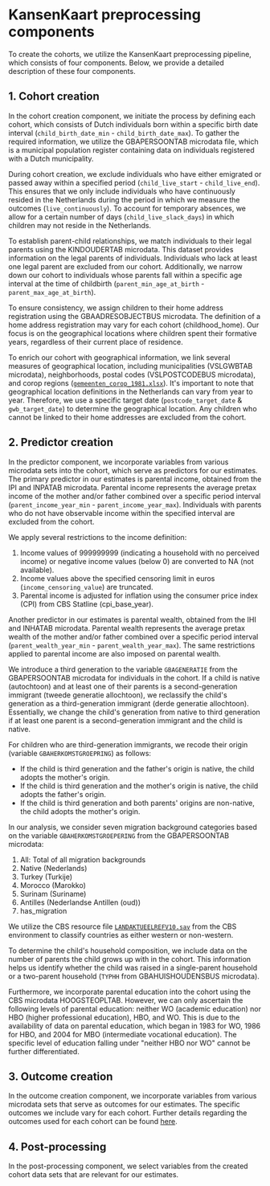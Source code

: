 # KansenKaart preprocessing components
To create the cohorts, we utilize the KansenKaart preprocessing pipeline, which consists of four components. Below, we provide a detailed description of these four components.


## 1. Cohort creation
In the cohort creation component, we initiate the process by defining each cohort, which consists of Dutch individuals born within a specific birth date interval (`child_birth_date_min` - `child_birth_date_max`). To gather the required information, we utilize the GBAPERSOONTAB microdata file, which is a municipal population register containing data on individuals registered with a Dutch municipality.

During cohort creation, we exclude individuals who have either emigrated or passed away within a specified period (`child_live_start` - `child_live_end`). This ensures that we only include individuals who have continuously resided in the Netherlands during the period in which we measure the outcomes (`live_continuously`). To account for temporary absences, we allow for a certain number of days (`child_live_slack_days`) in which children may not reside in the Netherlands.

To establish parent-child relationships, we match individuals to their legal parents using the KINDOUDERTAB microdata. This dataset provides information on the legal parents of individuals. Individuals who lack at least one legal parent are excluded from our cohort. Additionally, we narrow down our cohort to individuals whose parents fall within a specific age interval at the time of childbirth (`parent_min_age_at_birth` - `parent_max_age_at_birth`).

To ensure consistency, we assign children to their home address registration using the GBAADRESOBJECTBUS microdata. The definition of a home address registration may vary for each cohort (childhood_home). Our focus is on the geographical locations where children spent their formative years, regardless of their current place of residence.

To enrich our cohort with geographical information, we link several measures of geographical location, including municipalities (VSLGWBTAB microdata), neighborhoods, postal codes (VSLPOSTCODEBUS microdata), and corop regions ([`gemeenten_corop_1981.xlsx`](https://github.com/sodascience/kansenkaart_preprocessing/blob/cbs_updated/resources/gemeenten_corop_1981.xlsx)). It's important to note that geographical location definitions in the Netherlands can vary from year to year. Therefore, we use a specific target date (`postcode_target_date` & `gwb_target_date`) to determine the geographical location. Any children who cannot be linked to their home addresses are excluded from the cohort.


## 2. Predictor creation
In the predictor component, we incorporate variables from various microdata sets into the cohort, which serve as predictors for our estimates. The primary predictor in our estimates is parental income, obtained from the IPI and INPATAB microdata. Parental income represents the average pretax income of the mother and/or father combined over a specific period interval (`parent_income_year_min` - `parent_income_year_max`). Individuals with parents who do not have observable income within the specified interval are excluded from the cohort.

We apply several restrictions to the income definition:
1. Income values of 999999999 (indicating a household with no perceived income) or negative income values (below 0) are converted to NA (not available).
2. Income values above the specified censoring limit in euros (`income_censoring_value`) are truncated.
3. Parental income is adjusted for inflation using the consumer price index (CPI) from CBS Statline (cpi_base_year).

Another predictor in our estimates is parental wealth, obtained from the IHI and INHATAB microdata. Parental wealth represents the average pretax wealth of the mother and/or father combined over a specific period interval (`parent_wealth_year_min` - `parent_wealth_year_max`). The same restrictions applied to parental income are also imposed on parental wealth.

We introduce a third generation to the variable `GBAGENERATIE` from the GBAPERSOONTAB microdata for individuals in the cohort. If a child is native (autochtoon) and at least one of their parents is a second-generation immigrant (tweede generatie allochtoon), we reclassify the child's generation as a third-generation immigrant (derde generatie allochtoon). Essentially, we change the child's generation from native to third generation if at least one parent is a second-generation immigrant and the child is native.

For children who are third-generation immigrants, we recode their origin (variable `GBAHERKOMSTGROEPRING`) as follows:

- If the child is third generation and the father's origin is native, the child adopts the mother's origin.
- If the child is third generation and the mother's origin is native, the child adopts the father's origin.
- If the child is third generation and both parents' origins are non-native, the child adopts the mother's origin.

In our analysis, we consider seven migration background categories based on the variable `GBAHERKOMSTGROEPERING` from the GBAPERSOONTAB microdata:

1. All: Total of all migration backgrounds
2. Native (Nederlands)
3. Turkey (Turkije)
4. Morocco (Marokko)
5. Surinam (Suriname)
6. Antilles (Nederlandse Antillen (oud))
7. has_migration

We utilize the CBS resource file [`LANDAKTUEELREFV10.sav`](https://github.com/sodascience/kansenkaart_preprocessing/blob/cbs_updated/resources/LANDAKTUEELREF10.sav) from the CBS environment to classify countries as either western or non-western.

To determine the child's household composition, we include data on the number of parents the child grows up with in the cohort. This information helps us identify whether the child was raised in a single-parent household or a two-parent household (`TYPHH` from GBAHUISHOUDENSBUS microdata).

Furthermore, we incorporate parental education into the cohort using the CBS microdata HOOGSTEOPLTAB. However, we can only ascertain the following levels of parental education: neither WO (academic education) nor HBO (higher professional education), HBO, and WO. This is due to the availability of data on parental education, which began in 1983 for WO, 1986 for HBO, and 2004 for MBO (intermediate vocational education). The specific level of education falling under "neither HBO nor WO" cannot be further differentiated.


## 3. Outcome creation
In the outcome creation component, we incorporate variables from various microdata sets that serve as outcomes for our estimates. The specific outcomes we include vary for each cohort. Further details regarding the outcomes used for each cohort can be found [here](https://github.com/sodascience/kansenkaart_preprocessing/blob/cbs_updated/resources/documentation/COHORTS.md). 


## 4. Post-processing
In the post-processing component, we select variables from the created cohort data sets that are relevant for our estimates.

